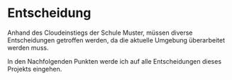# Entscheidung

Anhand des Cloudeinstiegs der Schule Muster, müssen diverse Entscheidungen getroffen werden, da die aktuelle Umgebung überarbeitet werden muss. 

In den Nachfolgenden Punkten werde ich auf alle Entscheidungen dieses Projekts eingehen. 
